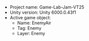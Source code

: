 <!-- UNITY CODE ASSIST INSTRUCTIONS START -->
- Project name: Game-Lab-Jam-VT25
- Unity version: Unity 6000.0.43f1
- Active game object:
  - Name: EnemyAir
  - Tag: Enemy
  - Layer: Enemy
<!-- UNITY CODE ASSIST INSTRUCTIONS END -->